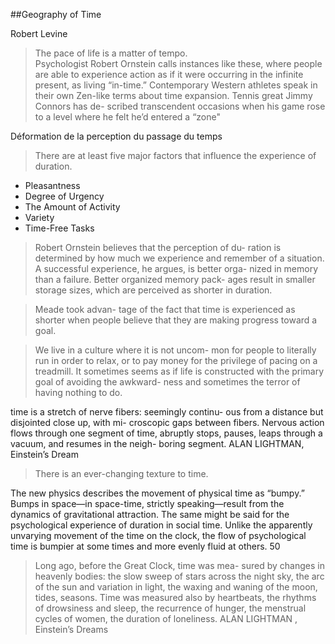 ##Geography of Time

Robert Levine

>The pace of life is a matter of tempo.  
Psychologist
Robert Ornstein calls instances like these, where people are able
to experience action as if it were occurring in the infinite present,
as living “in-time.”
Contemporary Western athletes speak in their own Zen-like
terms about time expansion. Tennis great Jimmy Connors has de-
scribed transcendent occasions when his game rose to a level
where he felt he’d entered a “zone"

Déformation de la perception du passage du temps  

>There are at least five major factors that influence the experience
of duration.  

* Pleasantness
* Degree of Urgency
* The Amount of Activity
* Variety
* Time-Free Tasks

>Robert Ornstein believes that the perception of du-
ration is determined by how much we experience and remember
of a situation. A successful experience, he argues, is better orga-
nized in memory than a failure. Better organized memory pack-
ages result in smaller storage sizes, which are perceived as shorter
in duration.

>Meade took advan-
tage of the fact that time is experienced as shorter when people
believe that they are making progress toward a goal.

>We live in a culture where it is not uncom-
mon for people to literally run in order to relax, or to pay money
for the privilege of pacing on a treadmill. It sometimes seems as if
life is constructed with the primary goal of avoiding the awkward-
ness and sometimes the terror of having nothing to do.

time is a stretch of nerve fibers: seemingly continu-
ous from a distance but disjointed close up, with mi-
croscopic gaps between fibers. Nervous action flows
through one segment of time, abruptly stops, pauses,
leaps through a vacuum, and resumes in the neigh-
boring segment.
ALAN LIGHTMAN, Einstein’s Dream

>There is an ever-changing texture to time.

The new physics describes the movement of physical time as
“bumpy.” Bumps in space—in space-time, strictly speaking—result
from the dynamics of gravitational attraction. The same might be
said for the psychological experience of duration in social time.
Unlike the apparently unvarying movement of the time on the
clock, the flow of psychological time is bumpier at some times and
more evenly fluid at others. 50

>Long ago, before the Great Clock, time was mea-
sured by changes in heavenly bodies: the slow sweep
of stars across the night sky, the arc of the sun and
variation in light, the waxing and waning of the
moon, tides, seasons. Time was measured also by
heartbeats, the rhythms of drowsiness and sleep, the
recurrence of hunger, the menstrual cycles of
women, the duration of loneliness.
ALAN LIGHTMAN , Einstein’s Dreams
